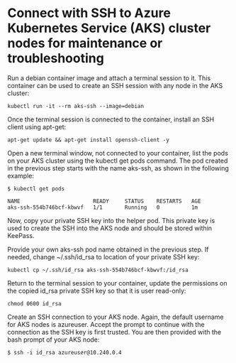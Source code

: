# Connect with SSH to Azure Kubernetes Service (AKS) cluster nodes for maintenance or troubleshooting

Run a debian container image and attach a terminal session to it. This container can be used to create an SSH session with any node in the AKS cluster:

`kubectl run -it --rm aks-ssh --image=debian`

Once the terminal session is connected to the container, install an SSH client using apt-get:

`apt-get update && apt-get install openssh-client -y`

Open a new terminal window, not connected to your container, list the pods on your AKS cluster using the kubectl get pods command. The pod created in the previous step starts with the name aks-ssh, as shown in the following example:

```
$ kubectl get pods

NAME                       READY     STATUS    RESTARTS   AGE
aks-ssh-554b746bcf-kbwvf   1/1       Running   0          1m
```

Now, copy your private SSH key into the helper pod. This private key is used to create the SSH into the AKS node and should be stored within KeePass.

Provide your own aks-ssh pod name obtained in the previous step. If needed, change ~/.ssh/id_rsa to location of your private SSH key:

`kubectl cp ~/.ssh/id_rsa aks-ssh-554b746bcf-kbwvf:/id_rsa`

Return to the terminal session to your container, update the permissions on the copied id_rsa private SSH key so that it is user read-only:

`chmod 0600 id_rsa`

Create an SSH connection to your AKS node. Again, the default username for AKS nodes is azureuser. Accept the prompt to continue with the connection as the SSH key is first trusted. You are then provided with the bash prompt of your AKS node:

`$ ssh -i id_rsa azureuser@10.240.0.4`
